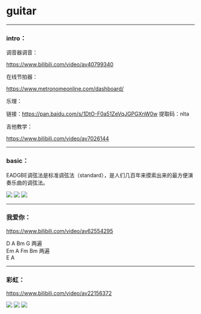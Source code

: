 # guitar

---

### intro：

调音器调音：

<https://www.bilibili.com/video/av40799340>

在线节拍器：

<https://www.metronomeonline.com/dashboard/>

乐理：

链接：<https://pan.baidu.com/s/1DtO-F0a51ZeVqJGPGXnW0w> 提取码：nlta

吉他教学：

<https://www.bilibili.com/video/av7026144>

---

### basic：

EADGBE调弦法是标准调弦法（standard），是人们几百年来摸索出来的最方便演奏乐曲的调弦法。

![](./pictures/c.jpeg)
![](./pictures/twinkle-twinkle-little-star.png)
![](./pictures/ode-to-joy.jpeg)

---

### 我爱你：

<https://www.bilibili.com/video/av62554295>

D A Bm G 两遍\
Em A Fm Bm 两遍\
E A

---

### 彩虹：

<https://www.bilibili.com/video/av22156372>

![](./pictures/caihong0)
![](./pictures/caihong1)
![](./pictures/caihong2)

